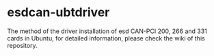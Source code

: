 # esdcan-ubtdriver
The method of the driver installation of esd CAN-PCI 200, 266 and 331 cards in Ubuntu, for detailed information, please check the wiki of this repository.
